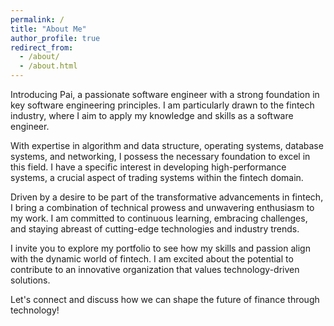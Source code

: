 ```yaml
---
permalink: /
title: "About Me"
author_profile: true
redirect_from: 
  - /about/
  - /about.html
---
```


Introducing Pai, a passionate software engineer with a strong foundation in key software engineering principles. I am particularly drawn to the fintech industry, where I aim to apply my knowledge and skills as a software engineer.

With expertise in algorithm and data structure, operating systems, database systems, and networking, I possess the necessary foundation to excel in this field. I have a specific interest in developing high-performance systems, a crucial aspect of trading systems within the fintech domain.

Driven by a desire to be part of the transformative advancements in fintech, I bring a combination of technical prowess and unwavering enthusiasm to my work. I am committed to continuous learning, embracing challenges, and staying abreast of cutting-edge technologies and industry trends.

I invite you to explore my portfolio to see how my skills and passion align with the dynamic world of fintech. I am excited about the potential to contribute to an innovative organization that values technology-driven solutions.

Let's connect and discuss how we can shape the future of finance through technology!
  

